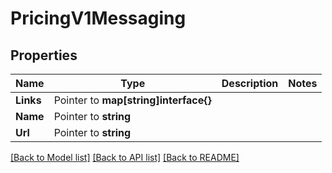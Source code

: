 # PricingV1Messaging

## Properties

Name | Type | Description | Notes
------------ | ------------- | ------------- | -------------
**Links** | Pointer to **map[string]interface{}** |  |
**Name** | Pointer to **string** |  |
**Url** | Pointer to **string** |  |

[[Back to Model list]](../README.md#documentation-for-models) [[Back to API list]](../README.md#documentation-for-api-endpoints) [[Back to README]](../README.md)


